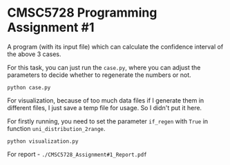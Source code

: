 # CMSC5728 Programming Assignment #1

A program (with its input file) which can calculate the confidence interval of 
the above 3 cases.

For this task, you can just run the `case.py`, where you can adjust the parameters to decide whether to regenerate the numbers or not.

```shell
python case.py
```

For visualization, because of too much data files if I generate them in different files, I just save a temp file for usage. So I didn't put it here. 

For firstly running, you need to set the parameter `if_regen` with `True` in function `uni_distribution_2range`.

```shell
python visualization.py
```

For report - `./CMSC5728_Assignment#1_Report.pdf`